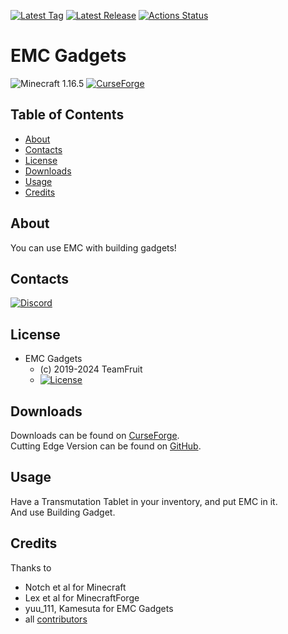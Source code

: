 [![Latest Tag](https://img.shields.io/github/tag/Team-Fruit/EMCGadgets.svg?label=Latest%20Tag&style=flat)](https://github.com/Team-Fruit/EMCGadgets/tags)
[![Latest Release](https://img.shields.io/github/release/Team-Fruit/EMCGadgets.svg?label=Latest%20Release&style=flat)](https://github.com/Team-Fruit/EMCGadgets/releases)
[![Actions Status](https://github.com/Team-Fruit/EMCGadgets/workflows/Build%20Mod/badge.svg)](https://github.com/Team-Fruit/EMCGadgets/actions)

# EMC Gadgets
![Minecraft 1.16.5](https://img.shields.io/badge/Minecraft-1.16.5-green.svg?style=flat)
[![CurseForge](http://cf.way2muchnoise.eu/emcgadgets.svg)](https://minecraft.curseforge.com/projects/emcgadgets)

## Table of Contents

* [About](#about)
* [Contacts](#contacts)
* [License](#license)
* [Downloads](#downloads)
* [Usage](#usage)
* [Credits](#credits)

## About

You can use EMC with building gadgets!

## Contacts

[![Discord](https://discordapp.com/assets/bb408e0343ddedc0967f246f7e89cebf.svg)](https://discord.gg/zAmvPqV)

## License

* EMC Gadgets
  - (c) 2019-2024 TeamFruit
  - [![License](https://img.shields.io/badge/license-MIT-blue.svg?style=flat)](https://opensource.org/licenses/mit-license.php)

## Downloads

Downloads can be found on [CurseForge](https://www.curseforge.com/minecraft/mc-mods/emcgadgets/files).  
Cutting Edge Version can be found on [GitHub](https://github.com/Team-Fruit/EMCGadgets/releases).  

## Usage

Have a Transmutation Tablet in your inventory, and put EMC in it.  
And use Building Gadget.  

## Credits

Thanks to

* Notch et al for Minecraft
* Lex et al for MinecraftForge
* yuu_111, Kamesuta for EMC Gadgets
* all [contributors](https://github.com/Team-Fruit/EMCGadgets/graphs/contributors)
